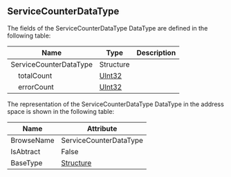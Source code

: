 <!-- datatype -->
## ServiceCounterDataType
<!-- end of description -->
The fields of the ServiceCounterDataType DataType are defined in the following table:  

|Name|Type|Description|
|---|---|---|
|ServiceCounterDataType|Structure||
|&nbsp;&nbsp;&nbsp;&nbsp;totalCount|[UInt32](../../../Part3/DataTypes/UInt32/readme.md)||
|&nbsp;&nbsp;&nbsp;&nbsp;errorCount|[UInt32](../../../Part3/DataTypes/UInt32/readme.md)||

The representation of the ServiceCounterDataType DataType in the address space is shown in the following table:  

|Name|Attribute|
|---|---|
|BrowseName|ServiceCounterDataType|
|IsAbtract|False|
|BaseType|[Structure](../../../Part3/DataTypes/Structure/readme.md)|

